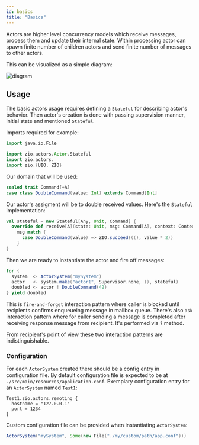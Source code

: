 ```yaml
---
id: basics
title: "Basics"
---
```


Actors are higher level concurrency models which receive messages, process them and update their internal state.
Within processing actor can spawn finite number of children actors and send finite number of messages to other actors.

This can be visualized as a simple diagram:

![diagram](assets/actor.svg)

## Usage

The basic actors usage requires defining a `Stateful` for describing actor's behavior.
Then actor's creation is done with passing supervision manner, initial state and mentioned `Stateful`.

Imports required for example:

```scala mdoc:silent
import java.io.File

import zio.actors.Actor.Stateful
import zio.actors._
import zio.{UIO, ZIO}
```

Our domain that will be used:

```scala mdoc:silent
sealed trait Command[+A]
case class DoubleCommand(value: Int) extends Command[Int]
```

Our actor's assigment will be to double received values. Here's the `Stateful` implementation:

```scala mdoc:silent
val stateful = new Stateful[Any, Unit, Command] {
  override def receive[A](state: Unit, msg: Command[A], context: Context): UIO[(Unit, A)] =
    msg match {
      case DoubleCommand(value) => ZIO.succeed(((), value * 2))
    }
}
```

Then we are ready to instantiate the actor and fire off messages:

```scala mdoc:silent
for {
  system  <- ActorSystem("mySystem")
  actor   <- system.make("actor1", Supervisor.none, (), stateful)
  doubled <- actor ! DoubleCommand(42)
} yield doubled
```

This is `fire-and-forget` interaction pattern where caller is blocked until recipients confirms enqueueing message in mailbox queue.
There's also `ask` interaction pattern where for caller sending a message is completed after receiving response message from recipient.
It's performed via `?` method.

From recipient's point of view these two interaction patterns are indistinguishable.

### Configuration

For each `ActorSystem` created there should be a config entry in configuration file.
By default configuration file is expected to be at `./src/main/resources/application.conf`.
Exemplary configuration entry for an `ActorSystem` named `Test1`:

```hocon
Test1.zio.actors.remoting {
  hostname = "127.0.0.1"
  port = 1234
}
```

Custom configuration file can be provided when instantiating `ActorSystem`:

```scala mdoc:silent
ActorSystem("mySystem", Some(new File("./my/custom/path/app.conf")))
```
